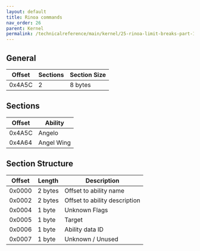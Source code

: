 ```yaml
---
layout: default
title: Rinoa commands
nav_order: 26
parent: Kernel
permalink: /technicalreference/main/kernel/25-rinoa-limit-breaks-part-1/
---
```


## General

| Offset | Sections | Section Size |
|--------|----------|--------------|
| 0x4A5C | 2        | 8 bytes      |

## Sections

| Offset | Ability    |
|--------|------------|
| 0x4A5C | Angelo     |
| 0x4A64 | Angel Wing |

## Section Structure

| Offset | Length  | Description                   |
|--------|---------|-------------------------------|
| 0x0000 | 2 bytes | Offset to ability name        |
| 0x0002 | 2 bytes | Offset to ability description |
| 0x0004 | 1 byte  | Unknown Flags                 |
| 0x0005 | 1 byte  | Target                        |
| 0x0006 | 1 byte  | Ability data ID               |
| 0x0007 | 1 byte  | Unknown / Unused              |
